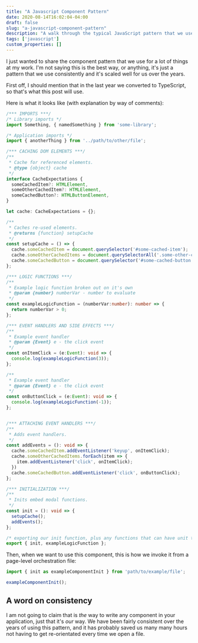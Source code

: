 ```yaml
---
title: "A Javascript Component Pattern"
date: 2020-08-14T16:02:04-04:00
draft: false
slug: "a-javascript-component-pattern"
description: "A walk through the typical JavaScript pattern that we use at my work."
tags: ['javascript']
custom_properties: []
---
```


I just wanted to share the component pattern that we use for a lot of things at my work. I'm not saying this is the best way, or anything, it's just a pattern that we use consistently and it's scaled well for us over the years.

First off, I should mention that in the last year we converted to TypeScript, so that's what this post will use.

Here is what it looks like (with explanation by way of comments):

```typescript
/*** IMPORTS ***/
/* Library imports */
import Something, { namedSomething } from 'some-library';

/* Application imports */
import { anotherThing } from '../path/to/other/file';

/*** CACHING DOM ELEMENTS ***/
/**
 * Cache for referenced elements.
 * @type {object} cache
 */
interface CacheExpectations {
  someCachedItem?: HTMLElement,
  someOtherCachedItem?: HTMLElement,
  someCachedButton?: HTMLButtonElement,
}

let cache: CacheExpectations = {};

/**
 * Caches re-used elements.
 * @returns {function} setupCache
 */
const setupCache = () => {
  cache.someCachedItem = document.querySelector('#some-cached-item');
  cache.someOtherCachedItems = document.querySelectorAll('.some-other-cached-items');
  cache.someCachedButton = document.querySelector('#some-cached-button');
};

/*** LOGIC FUNCTIONS ***/
/**
 * Example logic function broken out on it's own
 * @param {number} numberVar - number to evaluate
 */
const exampleLogicFunction = (numberVar:number): number => {
  return numberVar > 0;
};

/*** EVENT HANDLERS AND SIDE EFFECTS ***/
/**
 * Example event handler
 * @param {Event} e - the click event
 */
const onItemClick = (e:Event): void => {
  console.log(exampleLogicFunction(3));
};

/**
 * Example event handler
 * @param {Event} e - the click event
 */
const onButtonClick = (e:Event): void => {
  console.log(exampleLogicFunction(-1));
};


/*** ATTACHING EVENT HANDLERS ***/
/**
 * Adds event handlers.
 */
const addEvents = (): void => {
  cache.someCachedItem.addEventListener('keyup', onItemClick);
  cache.someOtherCachedItems.forEach(item => {
    item.addEventListener('click', onItemClick);
  })
  cache.someCachedButton.addEventListener('click', onButtonClick);
};

/*** INITIALIZATION ***/
/**
 * Inits embed modal functions.
 */
const init = (): void => {
  setupCache();
  addEvents();
};

/* exporting our init function, plus any functions that can have unit tests */
export { init, exampleLogicFunction };

```

Then, when we want to use this component, this is how we invoke it from a page-level orchestration file:

```typescript
import { init as exampleComponentInit } from 'path/to/example/file';

exampleComponentInit();
```

## A word on consistency

I am not going to claim that is *the* way to write any component in your application, just that it's *our* way. We have been fairly consistent over the years of using this pattern, and it has probably saved us many many hours not having to get re-orientated every time we open a file.
